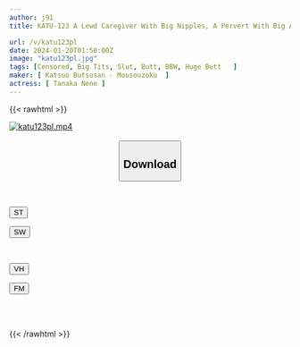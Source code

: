 ```yaml
---
author: j91
title: KATU-123 A Lewd Caregiver With Big Nipples, A Pervert With Big Areolas, And A Cum-swallowing Slut With Plenty Of Saliva

url: /v/katu123pl
date: 2024-01-20T01:50:00Z
image: "katu123pl.jpg"
tags: [Censored, Big Tits, Slut, Butt, BBW, Huge Butt	]
maker: [ Katsuo Butsusan - Mousouzoku  ]
actress: [ Tanaka Nene ]
---
```



{{< rawhtml >}}

<div class="video" data-videoid="R6GkpKV3Q4fdvdL">
    <a href="javascript:;">
        <img src="/v/katu123pl/katu123pl.jpg" width="WIDTH" height="HEIGHT" alt="katu123pl.mp4" loading="lazy">
    </a>
</div>

<script type="text/javascript" src="https://j91.asia/asset/on-demand-st.js"></script>

<br>
  <link rel="stylesheet" href="https://j91.asia/asset/bs5.css">
  
  <center>
  <button class="btn btn-primary" type="button" data-bs-toggle="collapse" data-bs-target=".multi-collapse" aria-expanded="false" aria-controls="multiCollapseExample1 multiCollapseExample2"><h2>Download</h2></button></center>
</p>
<div class="row">
  <div class="col">
    <div class="collapse multi-collapse" id="multiCollapseExample1">
      <div class="card card-body">
	      	      <br>
<div class="buttons">  
<p><a href="https://streamtape.to/v/R6GkpKV3Q4fdvdL" target="_blank"><button class="btn-hover color-3"><i class="fa fa-download"></i> ST</button></a></p>
<p><a href="https://flaswish.com/7qclgrd5ukts" target="_blank"><button class="btn-hover color-2"><i class="fa fa-download"></i> SW</button></a></p></div>
    </div>
  </div>
</div>
  <div class="col">
    <div class="collapse multi-collapse" id="multiCollapseExample2">
      <div class="card card-body">
	      <br>
<div class="buttons">
<p><a href="https://vidhidepro.com/f/39nwdldt7wds" target="_blank"><button class="btn-hover color-9"><i class="fa fa-download"></i> VH</button></a></p>
<p><a href="https://filemoon.sx/d/qptb3bipzgqj" target="_blank"><button class="btn-hover color-8"><i class="fa fa-download"></i> FM</button></a></p></div>
<br><br>
      </div>
    </div>
  </div>
</div>

{{< /rawhtml >}}